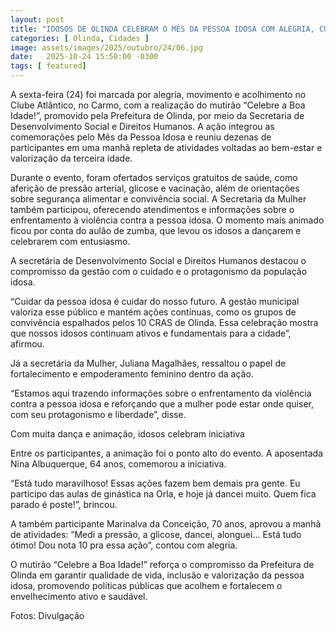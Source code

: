 ```yaml
---
layout: post
title: "IDOSOS DE OLINDA CELEBRAM O MÊS DA PESSOA IDOSA COM ALEGRIA, CUIDADOS E MUITO MOVIMENTO NO “CELEBRE A BOA IDADE!”"
categories: [ Olinda, Cidades ]
image: assets/images/2025/outubro/24/06.jpg
date:   2025-10-24 15:50:00 -0300
tags: [ featured]
---
```

A sexta-feira (24) foi marcada por alegria, movimento e acolhimento no Clube Atlântico, no Carmo, com a realização do mutirão “Celebre a Boa Idade!”, promovido pela Prefeitura de Olinda, por meio da Secretaria de Desenvolvimento Social e Direitos Humanos. A ação integrou as comemorações pelo Mês da Pessoa Idosa e reuniu dezenas de participantes em uma manhã repleta de atividades voltadas ao bem-estar e valorização da terceira idade.

Durante o evento, foram ofertados serviços gratuitos de saúde, como aferição de pressão arterial, glicose e vacinação, além de orientações sobre segurança alimentar e convivência social. A Secretaria da Mulher também participou, oferecendo atendimentos e informações sobre o enfrentamento à violência contra a pessoa idosa. O momento mais animado ficou por conta do aulão de zumba, que levou os idosos a dançarem e celebrarem com entusiasmo.

A secretária de Desenvolvimento Social e Direitos Humanos destacou o compromisso da gestão com o cuidado e o protagonismo da população idosa.

“Cuidar da pessoa idosa é cuidar do nosso futuro. A gestão municipal valoriza esse público e mantém ações contínuas, como os grupos de convivência espalhados pelos 10 CRAS de Olinda. Essa celebração mostra que nossos idosos continuam ativos e fundamentais para a cidade”, afirmou.

Já a secretária da Mulher, Juliana Magalhães, ressaltou o papel de fortalecimento e empoderamento feminino dentro da ação.

“Estamos aqui trazendo informações sobre o enfrentamento da violência contra a pessoa idosa e reforçando que a mulher pode estar onde quiser, com seu protagonismo e liberdade”, disse.

Com muita dança e animação, idosos celebram iniciativa

Entre os participantes, a animação foi o ponto alto do evento. A aposentada Nina Albuquerque, 64 anos, comemorou a iniciativa.

“Está tudo maravilhoso! Essas ações fazem bem demais pra gente. Eu participo das aulas de ginástica na Orla, e hoje já dancei muito. Quem fica parado é poste!”, brincou.

A também participante Marinalva da Conceição, 70 anos, aprovou a manhã de atividades: “Medi a pressão, a glicose, dancei, alonguei... Está tudo ótimo! Dou nota 10 pra essa ação”, contou com alegria.

O mutirão “Celebre a Boa Idade!” reforça o compromisso da Prefeitura de Olinda em garantir qualidade de vida, inclusão e valorização da pessoa idosa, promovendo políticas públicas que acolhem e fortalecem o envelhecimento ativo e saudável.

Fotos: Divulgação